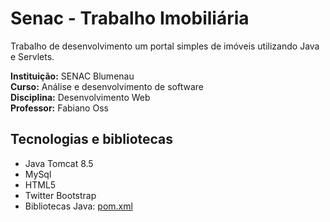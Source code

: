 Senac - Trabalho Imobiliária
============================
Trabalho de desenvolvimento um portal simples de imóveis utilizando Java e Servlets.  

**Instituição:** SENAC Blumenau  
**Curso:** Análise e desenvolvimento de software  
**Disciplina:** Desenvolvimento Web  
**Professor:** Fabiano Oss  

Tecnologias e bibliotecas
-------------------------
- Java Tomcat 8.5
- MySql
- HTML5
- Twitter Bootstrap
- Bibliotecas Java: [pom.xml](pom.xml)